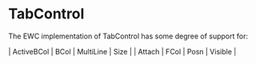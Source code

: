 # TabControl

The EWC implementation of TabControl has some degree of support for:

 |   ActiveBCol  |   BCol  |   MultiLine  |   Size    |
 |   Attach      |   FCol  |   Posn       |   Visible |
